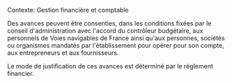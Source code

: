 Contexte: Gestion financière et comptable

Des avances peuvent être consenties, dans les conditions fixées par le conseil d'administration avec l'accord du contrôleur budgétaire, aux personnels de Voies navigables de France ainsi qu'aux personnes, sociétés ou organismes mandatés par l'établissement pour opérer pour son compte, aux entrepreneurs et aux fournisseurs.

Le mode de justification de ces avances est déterminé par le règlement financier.